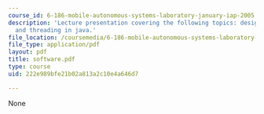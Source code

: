 ```yaml
---
course_id: 6-186-mobile-autonomous-systems-laboratory-january-iap-2005
description: 'Lecture presentation covering the following topics: design principles,
  and threading in java.'
file_location: /coursemedia/6-186-mobile-autonomous-systems-laboratory-january-iap-2005/222e989bfe21b02a813a2c10e4a646d7_software.pdf
file_type: application/pdf
layout: pdf
title: software.pdf
type: course
uid: 222e989bfe21b02a813a2c10e4a646d7

---
```

None
